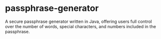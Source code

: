 # passphrase-generator
A secure passphrase generator written in Java, offering users full control over the number of words, special characters, and numbers included in the passphrase.
